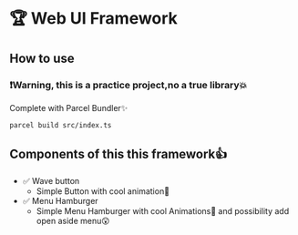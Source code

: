 # 🏆 Web UI Framework
## How to use

### ❗Warning, this is a practice project,no a true library💥

Complete with Parcel Bundler✨
```
parcel build src/index.ts
```
## Components of this this framework👍
* ✅ Wave button
  * Simple Button with cool animation🌊
* ✅ Menu Hamburger
  * Simple Menu Hamburger with cool Animations👾 and possibility add open aside menu😲